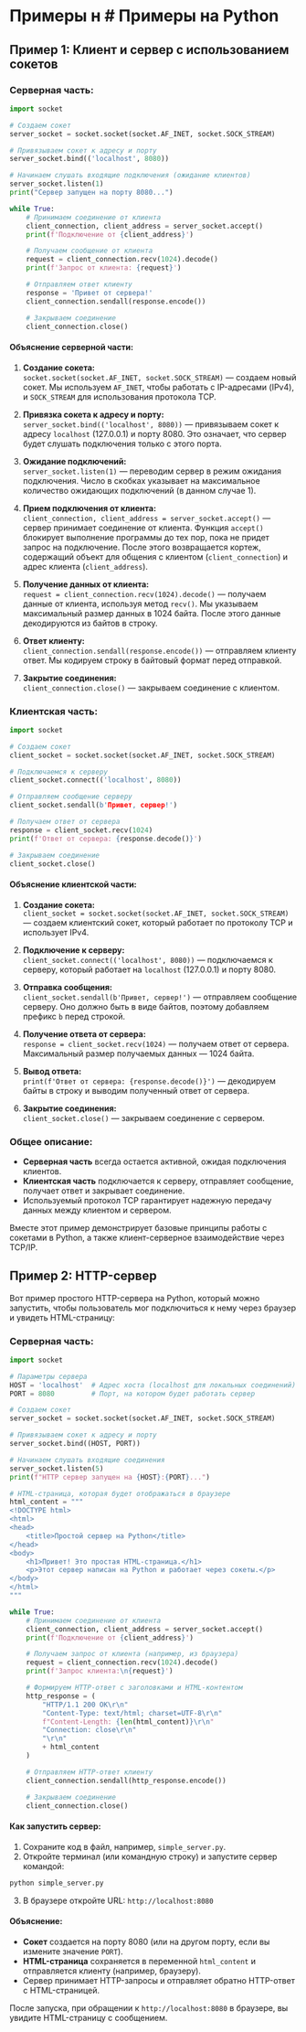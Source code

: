 # Примеры н # Примеры на Python

## Пример 1: Клиент и сервер с использованием сокетов

### Серверная часть:

```python
import socket

# Создаем сокет
server_socket = socket.socket(socket.AF_INET, socket.SOCK_STREAM)

# Привязываем сокет к адресу и порту
server_socket.bind(('localhost', 8080))

# Начинаем слушать входящие подключения (ожидание клиентов)
server_socket.listen(1)
print("Сервер запущен на порту 8080...")

while True:
    # Принимаем соединение от клиента
    client_connection, client_address = server_socket.accept()
    print(f'Подключение от {client_address}')

    # Получаем сообщение от клиента
    request = client_connection.recv(1024).decode()
    print(f'Запрос от клиента: {request}')

    # Отправляем ответ клиенту
    response = 'Привет от сервера!'
    client_connection.sendall(response.encode())

    # Закрываем соединение
    client_connection.close()
```

#### Объяснение серверной части:

1. **Создание сокета:**  
   `socket.socket(socket.AF_INET, socket.SOCK_STREAM)` — создаем новый сокет. Мы используем `AF_INET`, чтобы работать с IP-адресами (IPv4), и `SOCK_STREAM` для использования протокола TCP.

2. **Привязка сокета к адресу и порту:**  
   `server_socket.bind(('localhost', 8080))` — привязываем сокет к адресу `localhost` (127.0.0.1) и порту 8080. Это означает, что сервер будет слушать подключения только с этого порта.

3. **Ожидание подключений:**  
   `server_socket.listen(1)` — переводим сервер в режим ожидания подключения. Число в скобках указывает на максимальное количество ожидающих подключений (в данном случае 1).

4. **Прием подключения от клиента:**  
   `client_connection, client_address = server_socket.accept()` — сервер принимает соединение от клиента. Функция `accept()` блокирует выполнение программы до тех пор, пока не придет запрос на подключение. После этого возвращается кортеж, содержащий объект для общения с клиентом (`client_connection`) и адрес клиента (`client_address`).

5. **Получение данных от клиента:**  
   `request = client_connection.recv(1024).decode()` — получаем данные от клиента, используя метод `recv()`. Мы указываем максимальный размер данных в 1024 байта. После этого данные декодируются из байтов в строку.

6. **Ответ клиенту:**  
   `client_connection.sendall(response.encode())` — отправляем клиенту ответ. Мы кодируем строку в байтовый формат перед отправкой.

7. **Закрытие соединения:**  
   `client_connection.close()` — закрываем соединение с клиентом.

### Клиентская часть:

```python
import socket

# Создаем сокет
client_socket = socket.socket(socket.AF_INET, socket.SOCK_STREAM)

# Подключаемся к серверу
client_socket.connect(('localhost', 8080))

# Отправляем сообщение серверу
client_socket.sendall(b'Привет, сервер!')

# Получаем ответ от сервера
response = client_socket.recv(1024)
print(f'Ответ от сервера: {response.decode()}')

# Закрываем соединение
client_socket.close()
```

#### Объяснение клиентской части:

1. **Создание сокета:**  
   `client_socket = socket.socket(socket.AF_INET, socket.SOCK_STREAM)` — создаем клиентский сокет, который работает по протоколу TCP и использует IPv4.

2. **Подключение к серверу:**  
   `client_socket.connect(('localhost', 8080))` — подключаемся к серверу, который работает на `localhost` (127.0.0.1) и порту 8080.

3. **Отправка сообщения:**  
   `client_socket.sendall(b'Привет, сервер!')` — отправляем сообщение серверу. Оно должно быть в виде байтов, поэтому добавляем префикс `b` перед строкой.

4. **Получение ответа от сервера:**  
   `response = client_socket.recv(1024)` — получаем ответ от сервера. Максимальный размер получаемых данных — 1024 байта.

5. **Вывод ответа:**  
   `print(f'Ответ от сервера: {response.decode()}')` — декодируем байты в строку и выводим полученный ответ от сервера.

6. **Закрытие соединения:**  
   `client_socket.close()` — закрываем соединение с сервером.

### Общее описание:

- **Серверная часть** всегда остается активной, ожидая подключения клиентов.
- **Клиентская часть** подключается к серверу, отправляет сообщение, получает ответ и закрывает соединение.
- Используемый протокол TCP гарантирует надежную передачу данных между клиентом и сервером.

Вместе этот пример демонстрирует базовые принципы работы с сокетами в Python, а также клиент-серверное взаимодействие через TCP/IP.

## Пример 2: HTTP-сервер

Вот пример простого HTTP-сервера на Python, который можно запустить, чтобы пользователь мог подключиться к нему через браузер и увидеть HTML-страницу:

### Серверная часть:

```python
import socket

# Параметры сервера
HOST = 'localhost'  # Адрес хоста (localhost для локальных соединений)
PORT = 8080         # Порт, на котором будет работать сервер

# Создаем сокет
server_socket = socket.socket(socket.AF_INET, socket.SOCK_STREAM)

# Привязываем сокет к адресу и порту
server_socket.bind((HOST, PORT))

# Начинаем слушать входящие соединения
server_socket.listen(5)
print(f"HTTP сервер запущен на {HOST}:{PORT}...")

# HTML-страница, которая будет отображаться в браузере
html_content = """
<!DOCTYPE html>
<html>
<head>
    <title>Простой сервер на Python</title>
</head>
<body>
    <h1>Привет! Это простая HTML-страница.</h1>
    <p>Этот сервер написан на Python и работает через сокеты.</p>
</body>
</html>
"""

while True:
    # Принимаем соединение от клиента
    client_connection, client_address = server_socket.accept()
    print(f'Подключение от {client_address}')

    # Получаем запрос от клиента (например, из браузера)
    request = client_connection.recv(1024).decode()
    print(f'Запрос клиента:\n{request}')

    # Формируем HTTP-ответ с заголовками и HTML-контентом
    http_response = (
        "HTTP/1.1 200 OK\r\n"
        "Content-Type: text/html; charset=UTF-8\r\n"
        f"Content-Length: {len(html_content)}\r\n"
        "Connection: close\r\n"
        "\r\n"
        + html_content
    )

    # Отправляем HTTP-ответ клиенту
    client_connection.sendall(http_response.encode())

    # Закрываем соединение
    client_connection.close()
```

#### Как запустить сервер:
1. Сохраните код в файл, например, `simple_server.py`.
2. Откройте терминал (или командную строку) и запустите сервер командой:

```bash
python simple_server.py
```

3. В браузере откройте URL: `http://localhost:8080`

#### Объяснение:

- **Сокет** создается на порту 8080 (или на другом порту, если вы измените значение `PORT`).
- **HTML-страница** сохраняется в переменной `html_content` и отправляется клиенту (например, браузеру).
- Сервер принимает HTTP-запросы и отправляет обратно HTTP-ответ с HTML-страницей.

После запуска, при обращении к `http://localhost:8080` в браузере, вы увидите HTML-страницу с сообщением.

